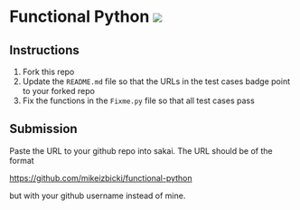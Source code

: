 # Functional Python [![](https://github.com/JonathanContreras-bit/functional-python/workflows/tests/badge.svg)](https://github.com/JonathanContreras-bit/functional-python/actions?query=workflow%3Atests)

## Instructions

1. Fork this repo
1. Update the `README.md` file so that the URLs in the test cases badge point to your forked repo
1. Fix the functions in the `Fixme.py` file so that all test cases pass

## Submission

Paste the URL to your github repo into sakai. The URL should be of the format

https://github.com/mikeizbicki/functional-python

but with your github username instead of mine.
